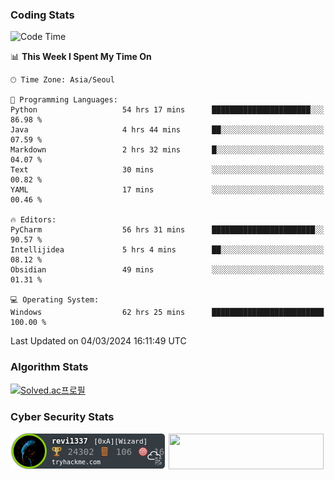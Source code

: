 ### Coding Stats

<!--START_SECTION:waka-->
![Code Time](http://img.shields.io/badge/Code%20Time-398%20hrs%2040%20mins-blue)

📊 **This Week I Spent My Time On** 

```text
🕑︎ Time Zone: Asia/Seoul

💬 Programming Languages: 
Python                   54 hrs 17 mins      ██████████████████████░░░   86.98 % 
Java                     4 hrs 44 mins       ██░░░░░░░░░░░░░░░░░░░░░░░   07.59 % 
Markdown                 2 hrs 32 mins       █░░░░░░░░░░░░░░░░░░░░░░░░   04.07 % 
Text                     30 mins             ░░░░░░░░░░░░░░░░░░░░░░░░░   00.82 % 
YAML                     17 mins             ░░░░░░░░░░░░░░░░░░░░░░░░░   00.46 % 

🔥 Editors: 
PyCharm                  56 hrs 31 mins      ███████████████████████░░   90.57 % 
Intellijidea             5 hrs 4 mins        ██░░░░░░░░░░░░░░░░░░░░░░░   08.12 % 
Obsidian                 49 mins             ░░░░░░░░░░░░░░░░░░░░░░░░░   01.31 % 

💻 Operating System: 
Windows                  62 hrs 25 mins      █████████████████████████   100.00 % 
```


 Last Updated on 04/03/2024 16:11:49 UTC
<!--END_SECTION:waka-->

### Algorithm Stats

[![Solved.ac프로필](http://mazassumnida.wtf/api/v2/generate_badge?boj=revi1337)](https://solved.ac/revi1337)

### Cyber Security Stats

[![revi1337's tryhackme stats](https://raw.githubusercontent.com/Revi1337/Revi1337/main/assets/thm_propic.png)][tryhackme]
[<img src="https://www.hackthebox.com/badge/image/1002993" width="248.01" height="57">][hackthebox]


[website]: https://revi1337.com
[tryhackme]: https://tryhackme.com/p/revi1337
[hackthebox]: https://app.hackthebox.com/profile/1002993
